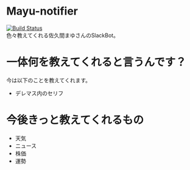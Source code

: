 # Mayu-notifier
[![Build Status](https://travis-ci.org/heartxland/mayu-notifier.svg?branch=master)](https://travis-ci.org/heartxland/mayu-notifier)<br>
色々教えてくれる佐久間まゆさんのSlackBot。

# 一体何を教えてくれると言うんです？
今は以下のことを教えてくれます。
- デレマス内のセリフ

# 今後きっと教えてくれるもの
- 天気
- ニュース
- 株価
- 運勢
